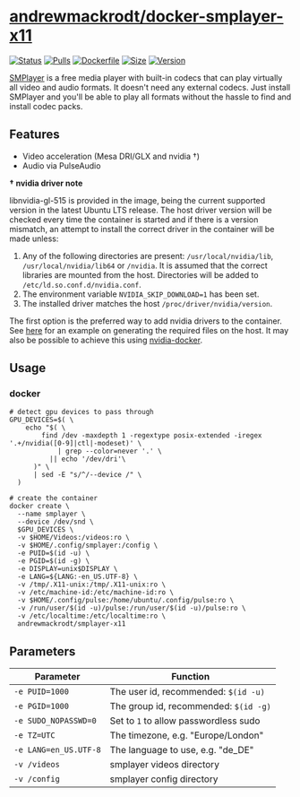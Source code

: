 # [andrewmackrodt/docker-smplayer-x11](https://github.com/andrewmackrodt/dockerfiles/tree/master/smplayer-x11)

[![Status](https://jenkins.mackrodt.io/buildStatus/icon?job=dockerfiles%2Fsmplayer-x11)][status]
[![Pulls](https://img.shields.io/docker/pulls/andrewmackrodt/smplayer-x11.svg)][pulls]
[![Dockerfile](https://img.shields.io/github/size/andrewmackrodt/dockerfiles/smplayer-x11/Dockerfile.svg?label=dockerfile)][dockerfile]
[![Size](https://img.shields.io/docker/image-size/andrewmackrodt/smplayer-x11)][size]
[![Version](https://img.shields.io/docker/v/andrewmackrodt/smplayer-x11)][version]

[status]: https://jenkins.mackrodt.io/job/dockerfiles/job/smplayer-x11/
[pulls]: https://hub.docker.com/r/andrewmackrodt/smplayer-x11
[dockerfile]: https://github.com/andrewmackrodt/dockerfiles/blob/master/smplayer-x11/Dockerfile
[size]: https://microbadger.com/images/andrewmackrodt/smplayer-x11
[version]: https://hub.docker.com/r/andrewmackrodt/smplayer-x11/tags

[SMPlayer](https://www.smplayer.info/) is a free media player with built-in codecs
that can play virtually all video and audio formats. It doesn't need any external
codecs. Just install SMPlayer and you'll be able to play all formats without the
hassle to find and install codec packs.

## Features

* Video acceleration (Mesa DRI/GLX and nvidia †)
* Audio via PulseAudio

**† nvidia driver note**

libnvidia-gl-515 is provided in the image, being the current supported version
in the latest Ubuntu LTS release. The host driver version will be checked every
time the container is started and if there is a version mismatch, an attempt
to install the correct driver in the container will be made unless:

1. Any of the following directories are present: `/usr/local/nvidia/lib`,
   `/usr/local/nvidia/lib64` or `/nvidia`. It is assumed that the correct
   libraries are mounted from the host. Directories will be added to
   `/etc/ld.so.conf.d/nvidia.conf`.
2. The environment variable `NVIDIA_SKIP_DOWNLOAD=1` has been set.
3. The installed driver matches the host `/proc/driver/nvidia/version`.

The first option is the preferred way to add nvidia drivers to the container.
See [here][gist] for an example on generating the required files on the host.
It may also be possible to achieve this using [nvidia-docker][nvidia-docker].

[gist]: https://gist.github.com/andrewmackrodt/e5f9eaf63c9296db73901796bc46a3f8
[nvidia-docker]: https://github.com/NVIDIA/nvidia-docker

## Usage
<span data-message="dockerhub formatting fix"></span>
### docker

```
# detect gpu devices to pass through
GPU_DEVICES=$( \
    echo "$( \
        find /dev -maxdepth 1 -regextype posix-extended -iregex '.+/nvidia([0-9]|ctl|-modeset)' \
            | grep --color=never '.' \
          || echo '/dev/dri'\
      )" \
      | sed -E "s/^/--device /" \
  )

# create the container
docker create \
  --name smplayer \
  --device /dev/snd \
  $GPU_DEVICES \
  -v $HOME/Videos:/videos:ro \
  -v $HOME/.config/smplayer:/config \
  -e PUID=$(id -u) \
  -e PGID=$(id -g) \
  -e DISPLAY=unix$DISPLAY \
  -e LANG=${LANG:-en_US.UTF-8} \
  -v /tmp/.X11-unix:/tmp/.X11-unix:ro \
  -v /etc/machine-id:/etc/machine-id:ro \
  -v $HOME/.config/pulse:/home/ubuntu/.config/pulse:ro \
  -v /run/user/$(id -u)/pulse:/run/user/$(id -u)/pulse:ro \
  -v /etc/localtime:/etc/localtime:ro \
  andrewmackrodt/smplayer-x11
```

## Parameters

| Parameter | Function |
| --- | --- |
| `-e PUID=1000` | The user id, recommended: `$(id -u)` |
| `-e PGID=1000` | The group id, recommended: `$(id -g)` |
| `-e SUDO_NOPASSWD=0` | Set to `1` to allow passwordless sudo |
| `-e TZ=UTC` | The timezone, e.g. "Europe/London" |
| `-e LANG=en_US.UTF-8` | The language to use, e.g. "de_DE" |
| `-v /videos` | smplayer videos directory |
| `-v /config` | smplayer config directory |
